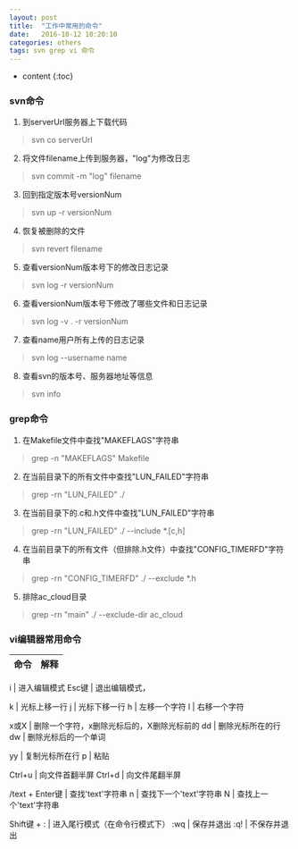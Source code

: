 ```yaml
---
layout: post
title:  "工作中常用的命令"
date:   2016-10-12 10:20:10
categories: others
tags: svn grep vi 命令
---
```


* content
{:toc}

### svn命令

1. 到serverUrl服务器上下载代码

> svn co serverUrl 

2. 将文件filename上传到服务器，"log"为修改日志

> svn commit -m "log" filename

3. 回到指定版本号versionNum

> svn up -r versionNum

4. 恢复被删除的文件

> svn revert filename

5. 查看versionNum版本号下的修改日志记录

> svn log -r versionNum

6. 查看versionNum版本号下修改了哪些文件和日志记录

> svn log -v . -r versionNum

7. 查看name用户所有上传的日志记录

> svn log --username name

8. 查看svn的版本号、服务器地址等信息

> svn info

### grep命令

1. 在Makefile文件中查找"MAKEFLAGS"字符串

> grep -n "MAKEFLAGS" Makefile

2. 在当前目录下的所有文件中查找"LUN_FAILED"字符串

> grep -rn "LUN_FAILED" ./

3. 在当前目录下的.c和.h文件中查找"LUN_FAILED"字符串

> grep -rn "LUN_FAILED" ./ --include *.[c,h]

4. 在当前目录下的所有文件（但排除.h文件）中查找"CONFIG_TIMERFD"字符串

> grep -rn "CONFIG_TIMERFD" ./ --exclude *.h

5. 排除ac_cloud目录

> grep -rn "main" ./ --exclude-dir ac_cloud

### vi编辑器常用命令

命令|解释
---|---

i | 进入编辑模式
Esc键 | 退出编辑模式，

k | 光标上移一行
j | 光标下移一行 
h | 左移一个字符
l | 右移一个字符

x或X | 删除一个字符，x删除光标后的，X删除光标前的 
dd | 删除光标所在的行
dw | 删除光标后的一个单词

yy | 复制光标所在行
p | 粘贴

Ctrl+u | 向文件首翻半屏 
Ctrl+d | 向文件尾翻半屏 

/text + Enter键 | 查找'text'字符串
n | 查找下一个'text'字符串
N | 查找上一个'text'字符串

Shift键 + : | 进入尾行模式（在命令行模式下）
:wq | 保存并退出
:q! | 不保存并退出
